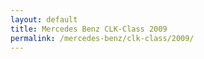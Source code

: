 ```yaml
---
layout: default
title: Mercedes Benz CLK-Class 2009
permalink: /mercedes-benz/clk-class/2009/
---
```

